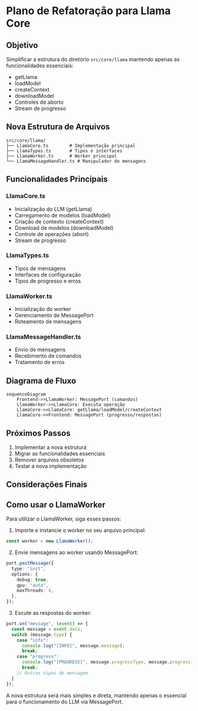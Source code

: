 # Plano de Refatoração para Llama Core

## Objetivo

Simplificar a estrutura do diretório `src/core/llama` mantendo apenas as funcionalidades essenciais:

- getLlama
- loadModel
- createContext
- downloadModel
- Controles de aborto
- Stream de progresso

## Nova Estrutura de Arquivos

```
src/core/llama/
├── LlamaCore.ts        # Implementação principal
├── LlamaTypes.ts       # Tipos e interfaces
├── LlamaWorker.ts      # Worker principal
└── LlamaMessageHandler.ts # Manipulador de mensagens
```

## Funcionalidades Principais

### LlamaCore.ts

- Inicialização do LLM (getLlama)
- Carregamento de modelos (loadModel)
- Criação de contexto (createContext)
- Download de modelos (downloadModel)
- Controle de operações (abort)
- Stream de progresso

### LlamaTypes.ts

- Tipos de mensagens
- Interfaces de configuração
- Tipos de progresso e erros

### LlamaWorker.ts

- Inicialização do worker
- Gerenciamento de MessagePort
- Roteamento de mensagens

### LlamaMessageHandler.ts

- Envio de mensagens
- Recebimento de comandos
- Tratamento de erros

## Diagrama de Fluxo

```mermaid
sequenceDiagram
    Frontend->>LlamaWorker: MessagePort (comandos)
    LlamaWorker->>LlamaCore: Executa operação
    LlamaCore->>LlamaCore: getLlama/loadModel/createContext
    LlamaCore->>Frontend: MessagePort (progresso/respostas)
```

## Próximos Passos

1. Implementar a nova estrutura
2. Migrar as funcionalidades essenciais
3. Remover arquivos obsoletos
4. Testar a nova implementação

## Considerações Finais

## Como usar o LlamaWorker

Para utilizar o LlamaWorker, siga esses passos:

1. Importe e instancie o worker no seu arquivo principal:

```typescript
const worker = new LlamaWorker();
```

2. Envie mensagens ao worker usando MessagePort:

```typescript
port.postMessage({
  type: "init",
  options: {
    debug: true,
    gpu: "auto",
    maxThreads: 4,
  },
});
```

3. Escute as respostas do worker:

```typescript
port.on("message", (event) => {
  const message = event.data;
  switch (message.type) {
    case "info":
      console.log("[INFO]", message.message);
      break;
    case "progress":
      console.log("[PROGRESS]", message.progressType, message.progress);
      break;
    // Outros tipos de mensagem
  }
});
```

A nova estrutura será mais simples e direta, mantendo apenas o essencial para o funcionamento do LLM via MessagePort.
